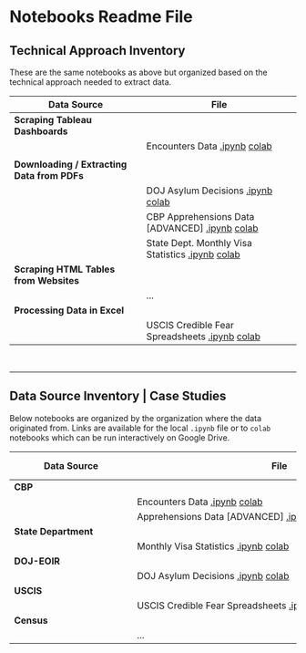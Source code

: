 # Notebooks Readme File



## Technical Approach Inventory 

These are the same notebooks as above but organized based on the technical approach needed to extract data. 

| Data Source      | File | 
| ----------- | ----------- |
|   **Scraping Tableau Dashboards**    |      |
|    | Encounters Data [.ipynb](CBP-Encounters.ipynb) [colab](https://colab.research.google.com/drive/1siHcEK6zTL5y6RLWkHpzZjIQVyazE7_C?usp=sharing)          |
| | |
| **Downloading / Extracting Data from PDFs** | 
| |DOJ Asylum Decisions [.ipynb](DOJ-Asylum-Decisions.ipynb) [colab](https://colab.research.google.com/drive/1q1zo_fhuxik69f03yg0W7xHGMfusiXky?usp=sharing) | 
| | CBP Apprehensions Data [ADVANCED] [.ipynb](CBP-Apprehensions.ipynb) [colab](https://colab.research.google.com/drive/1PgBM8B--PjGUC6sSCcyWasrDlGS3RhdG?usp=sharing)| 
| | State Dept. Monthly Visa Statistics [.ipynb](STATE-DEPT-Monthly-Visa-Stats.ipynb) [colab](https://colab.research.google.com/drive/1iu43SDzCN16MURmy_w7qjE0PCGmI6tX9?usp=sharing)
| **Scraping HTML Tables from Websites**  |
| | ...|
| **Processing Data in Excel** | |
| | USCIS Credible Fear Spreadsheets [.ipynb](USCIS-Credible-Fear-Spreadsheets.ipynb) [colab](https://drive.google.com/file/d/1PdmzI49Tyb3mvzImJbqe_IfP8TUI_9Vj/view?usp=sharing)| 


<br>

-------

## Data Source Inventory | Case Studies

Below notebooks are organized by the organization where the data originated from. Links are available for the local `.ipynb` file or to `colab` notebooks which can be run interactively on Google Drive. 
<!-- TODO fix table width styling later when more final  -->
| <div style="width:200px">Data Source</div>   | <div style="width:500px">File</div> |  Output Data| 
| ----------- | ----------- | ----------- |
|   **CBP**    |      |
|    | Encounters Data [.ipynb](CBP-Encounters.ipynb) [colab](https://colab.research.google.com/drive/1siHcEK6zTL5y6RLWkHpzZjIQVyazE7_C?usp=sharing)          | [dir](../data/extracted_data/cbp-tableau) |
| | Apprehensions Data [ADVANCED] [.ipynb](CBP-Apprehensions.ipynb) [colab](https://colab.research.google.com/drive/1PgBM8B--PjGUC6sSCcyWasrDlGS3RhdG?usp=sharing)| [csv](../data/extracted_data/cbp-apprehensions-nov2021.csv)
| **State Department**| | 
| | Monthly Visa Statistics [.ipynb](STATE-DEPT-Monthly-Visa-Stats.ipynb) [colab](https://colab.research.google.com/drive/1iu43SDzCN16MURmy_w7qjE0PCGmI6tX9?usp=sharing) | [dir](../data/extracted_data/state-dept)  |
| **DOJ-EOIR**  |
| |DOJ Asylum Decisions [.ipynb](DOJ-Asylum-Decisions.ipynb) [colab](https://colab.research.google.com/drive/1q1zo_fhuxik69f03yg0W7xHGMfusiXky?usp=sharing) | [csv](../data/extracted_data/doj_eoir_asylym_decisions.csv) |
| **USCIS** | 
| | USCIS Credible Fear Spreadsheets [.ipynb](USCIS-Credible-Fear-Spreadsheets.ipynb) [colab](https://drive.google.com/file/d/1PdmzI49Tyb3mvzImJbqe_IfP8TUI_9Vj/view?usp=sharing)| 
| **Census** | 
| | ...| 

<br>

